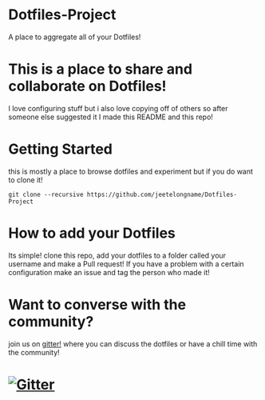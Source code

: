 # Dotfiles-Project

A place to aggregate all of your Dotfiles!

# This is a place to share and collaborate on Dotfiles!

I love configuring stuff but i also love copying off of others so after someone else suggested it I made this README and this repo! 

# Getting Started

this is mostly a place to browse dotfiles and experiment but if you do want to clone it!

``` shell
git clone --recursive https://github.com/jeetelongname/Dotfiles-Project
```

# How to add your Dotfiles

Its simple! clone this repo, add your dotfiles to a folder called your username and make a Pull request! If you have a problem with a certain configuration make an issue and tag the person who made it! 

# Want to converse with the community?

join us on [gitter!](https://gitter.im/Dotfiles-Project)  where you can discuss the dotfiles or have a chill time with the community!

# [![Gitter](https://badges.gitter.im/Dotfiles-Project/community.svg)](https://gitter.im/Dotfiles-Project/community?utm_source=badge&utm_medium=badge&utm_campaign=pr-badge)
